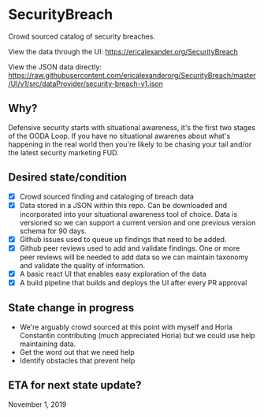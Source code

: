 # SecurityBreach
Crowd sourced catalog of security breaches. 

View the data through the UI: https://ericalexander.org/SecurityBreach

View the JSON data directly: https://raw.githubusercontent.com/ericalexanderorg/SecurityBreach/master/UI/v1/src/dataProvider/security-breach-v1.json

## Why?
Defensive security starts with situational awareness, it's the first two stages of the OODA Loop. If you have no situational awarenes about what's happening in the real world then you're likely to be chasing your tail and/or the latest security marketing FUD. 

## Desired state/condition
- [x] Crowd sourced finding and cataloging of breach data
- [x] Data stored in a JSON within this repo. Can be downloaded and incorporated into your situational awareness tool of choice. Data is versioned so we can support a current version and one previous version schema for 90 days.
- [x] Github issues used to queue up findings that need to be added. 
- [x] Github peer reviews used to add and validate findings. One or more peer reviews will be needed to add data so we can maintain taxonomy and validate the quality of information.
- [x] A basic react UI that enables easy exploration of the data
- [x] A build pipeline that builds and deploys the UI after every PR approval

## State change in progress
* We're arguably crowd sourced at this point with myself and Horia Constantin contributing (much appreciated Horia) but we could use help maintaining data. 
* Get the word out that we need help
* Identify obstacles that prevent help

## ETA for next state update?
November 1, 2019


